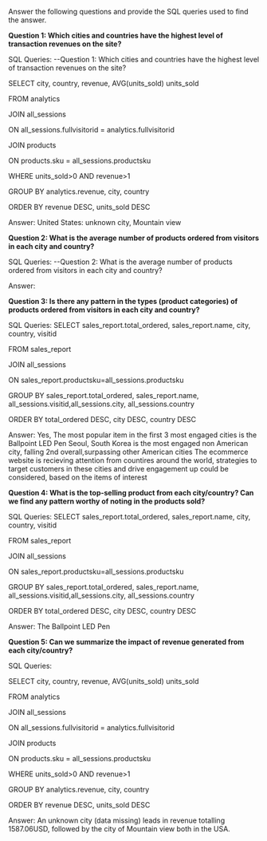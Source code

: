 Answer the following questions and provide the SQL queries used to find the answer.

    
**Question 1: Which cities and countries have the highest level of transaction revenues on the site?**


SQL Queries:
--Question 1: Which cities and countries have the highest level of transaction revenues on the site?

SELECT city, country, revenue, AVG(units_sold) units_sold

FROM analytics

JOIN all_sessions

ON all_sessions.fullvisitorid = analytics.fullvisitorid 

JOIN products

ON products.sku = all_sessions.productsku

WHERE units_sold>0 AND revenue>1

GROUP BY analytics.revenue, city, country

ORDER BY revenue DESC, units_sold DESC




Answer: United States: unknown city, Mountain view




**Question 2: What is the average number of products ordered from visitors in each city and country?**


SQL Queries: 
--Question 2: What is the average number of products ordered from visitors in each city and country? 




Answer: 



**Question 3: Is there any pattern in the types (product categories) of products ordered from visitors in each city and country?**


SQL Queries:
SELECT  sales_report.total_ordered, sales_report.name, city, country, visitid

FROM sales_report

JOIN all_sessions

ON sales_report.productsku=all_sessions.productsku

GROUP BY sales_report.total_ordered, sales_report.name,  all_sessions.visitid,all_sessions.city, all_sessions.country

ORDER BY total_ordered DESC, city DESC, country DESC


Answer:
Yes, 
The most popular item in the first 3 most engaged cities is the Ballpoint LED Pen
Seoul, South Korea is the most engaged non American city, falling 2nd overall,surpassing other American cities
The ecommerce website is recieving attention from countires around the world, strategies to target customers in these cities and drive engagement up could be considered, based on the items of interest




**Question 4: What is the top-selling product from each city/country? Can we find any pattern worthy of noting in the products sold?**


SQL Queries:
SELECT  sales_report.total_ordered, sales_report.name, city, country, visitid

FROM sales_report

JOIN all_sessions

ON sales_report.productsku=all_sessions.productsku

GROUP BY sales_report.total_ordered, sales_report.name,  all_sessions.visitid,all_sessions.city, all_sessions.country

ORDER BY total_ordered DESC, city DESC, country DESC



Answer: The Ballpoint LED Pen





**Question 5: Can we summarize the impact of revenue generated from each city/country?**

SQL Queries:

SELECT city, country, revenue, AVG(units_sold) units_sold

FROM analytics

JOIN all_sessions

ON all_sessions.fullvisitorid = analytics.fullvisitorid 

JOIN products

ON products.sku = all_sessions.productsku

WHERE units_sold>0 AND revenue>1

GROUP BY analytics.revenue, city, country

ORDER BY revenue DESC, units_sold DESC


Answer:
An unknown city (data missing) leads in revenue totalling 1587.06USD, followed by the city of Mountain view both in the USA.







